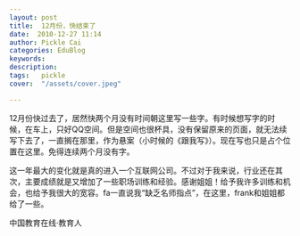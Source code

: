 ```yaml
---
layout: post  
title:  12月份，快结束了  
date:  2010-12-27 11:14  
author: Pickle Cai  
categories: EduBlog  
keywords: 
description:   
tags:	pickle   
cover:  "/assets/cover.jpeg"  

---  
```

    
 12月份快过去了，居然快两个月没有时间朝这里写一些字。有时候想写字的时候，在车上，只好QQ空间。但是空间也很杯具，没有保留原来的页面，就无法续写下去了，一直搁在那里，作为悬案（小时候的《跟我写》）。现在写也只是占个位置在这里。免得连续两个月没有字。

这一年最大的变化就是真的进入一个互联网公司。不过对于我来说，行业还在其次，主要成绩就是又增加了一些职场训练和经验。感谢姐姐！给予我许多训练和机会，也给予我很大的宽容。fa一直说我“缺乏名师指点”，在这里，frank和姐姐都给了一些。				

		    
 中国教育在线·教育人

